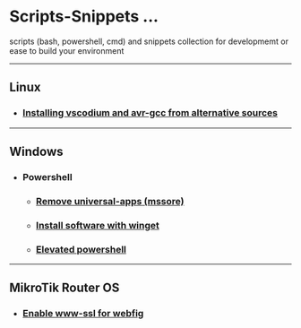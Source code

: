 # Scripts-Snippets ...
scripts (bash, powershell, cmd) and snippets collection for developmemt or ease to build your environment

---

## Linux

- ### [Installing vscodium and avr-gcc from alternative sources](./bash/Install%20avr-gcc+vscode.md)

---

## Windows

 - ### Powershell

    - ### [Remove universal-apps (mssore)](./powershell/Remove-MSStore-Apps.md)
    - ### [Install software with winget](./powershell/install-my-tools.md)
    - ### [Elevated powershell](./powershell/self-elevate.md)

---

## MikroTik Router OS

 - ### [Enable www-ssl for webfig](./miktotik/www-ssl.md)
